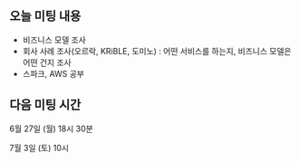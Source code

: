 ## 오늘 미팅 내용
* 비즈니스 모델 조사
* 회사 사례 조사(오르락, KRiBLE, 도미노) : 어떤 서비스를 하는지, 비즈니스 모델은 어떤 건지 조사
* 스파크, AWS 공부

## 다음 미팅 시간
6월 27일 (월) 18시 30분

7월 3일 (토) 10시
